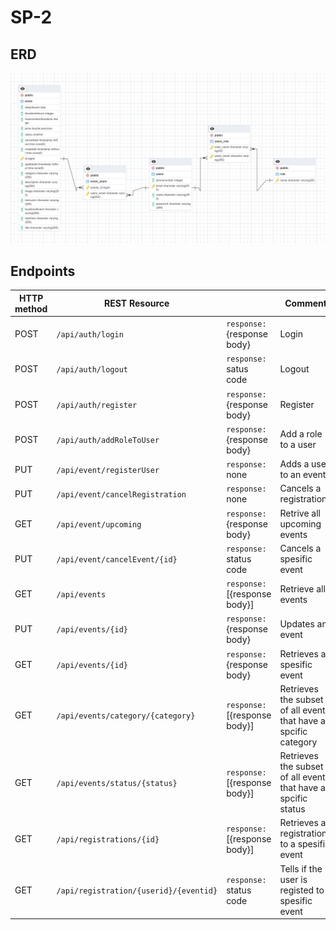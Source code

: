# SP-2

## ERD
![Image of ERD](doc/ERD.png)
 
 ## Endpoints

| HTTP method | REST Resource             |                              | Comment                     |
|-------------|---------------------------|------------------------------|-----------------------------|
| POST | `/api/auth/login`         | `response:` {response body}  | Login |
| POST | `/api/auth/logout`        | `response:` satus code  | Logout |
| POST | `/api/auth/register`      | `response:` {response body}  | Register |
| POST | `/api/auth/addRoleToUser` | `response:` {response body}  | Add a role to a user |
| PUT | `/api/event/registerUser` | `response:` none  | Adds a user to an event |
| PUT | `/api/event/cancelRegistration`| `response:` none | Cancels a registration |
| GET | `/api/event/upcoming`| `response:` {response body}  | Retrive all upcoming events |
| PUT | `/api/event/cancelEvent/{id}`| `response:` status code  | Cancels a spesific event |
| GET | `/api/events` | `response:` [{response body}]  | Retrieve all events |
| PUT | `/api/events/{id}` | `response:` {response body}  | Updates an event |
| GET | `/api/events/{id}` | `response:` {response body}  | Retrieves a spesific event |
| GET | `/api/events/category/{category}`             | `response:` [{response body}]  | Retrieves the subset of all events that have a spcific category |
| GET | `/api/events/status/{status}`             | `response:` [{response body}]  | Retrieves the subset of all events that have a spcific status |
| GET | `/api/registrations/{id}`         | `response:` [{response body}]  | Retrieves all registrations to a spesific event |
| GET | `/api/registration/{userid}/{eventid}` | `response:` status code | Tells if the user is registed to a spesific event |

